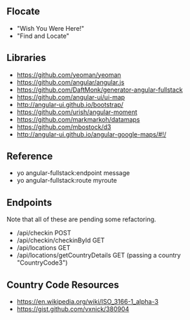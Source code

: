 ## Flocate

- "Wish You Were Here!"
- "Find and Locate"

## Libraries

- https://github.com/yeoman/yeoman
- https://github.com/angular/angular.js
- https://github.com/DaftMonk/generator-angular-fullstack
- https://github.com/angular-ui/ui-map
- http://angular-ui.github.io/bootstrap/
- https://github.com/urish/angular-moment
- https://github.com/markmarkoh/datamaps
- https://github.com/mbostock/d3
- http://angular-ui.github.io/angular-google-maps/#!/

## Reference

- yo angular-fullstack:endpoint message
- yo angular-fullstack:route myroute

## Endpoints

Note that all of these are pending some refactoring.

- /api/checkin POST
- /api/checkin/checkinById GET
- /api/locations GET
- /api/locations/getCountryDetails GET (passing a country "CountryCode3")

## Country Code Resources

- https://en.wikipedia.org/wiki/ISO_3166-1_alpha-3
- https://gist.github.com/vxnick/380904